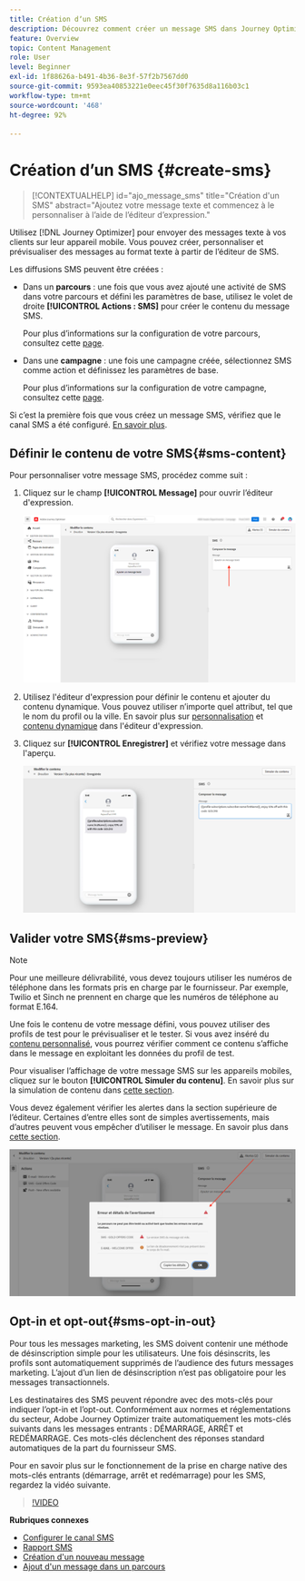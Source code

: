 ```yaml
---
title: Création dʼun SMS
description: Découvrez comment créer un message SMS dans Journey Optimizer
feature: Overview
topic: Content Management
role: User
level: Beginner
exl-id: 1f88626a-b491-4b36-8e3f-57f2b7567dd0
source-git-commit: 9593ea40853221e0eec45f30f7635d8a116b03c1
workflow-type: tm+mt
source-wordcount: '468'
ht-degree: 92%

---
```


# Création dʼun SMS {#create-sms}

>[!CONTEXTUALHELP]
>id="ajo_message_sms"
>title="Création d&#39;un SMS"
>abstract="Ajoutez votre message texte et commencez à le personnaliser à l’aide de l’éditeur d’expression."

Utilisez [!DNL Journey Optimizer] pour envoyer des messages texte à vos clients sur leur appareil mobile. Vous pouvez créer, personnaliser et prévisualiser des messages au format texte à partir de l’éditeur de SMS.

Les diffusions SMS peuvent être créées :

* Dans un **parcours** : une fois que vous avez ajouté une activité de SMS dans votre parcours et défini les paramètres de base, utilisez le volet de droite **[!UICONTROL Actions : SMS]** pour créer le contenu du message SMS.

   Pour plus d’informations sur la configuration de votre parcours, consultez cette [page](../building-journeys/journey-gs.md).

* Dans une **campagne** : une fois une campagne créée, sélectionnez SMS comme action et définissez les paramètres de base.

   Pour plus d’informations sur la configuration de votre campagne, consultez cette [page](../campaigns/create-campaign.md#configure).

Si c’est la première fois que vous créez un message SMS, vérifiez que le canal SMS a été configuré. [En savoir plus](../configuration/sms-configuration.md).

## Définir le contenu de votre SMS{#sms-content}

Pour personnaliser votre message SMS, procédez comme suit :

1. Cliquez sur le champ **[!UICONTROL Message]** pour ouvrir l’éditeur d&#39;expression.

   ![](assets/sms-content.png)

1. Utilisez l&#39;éditeur d&#39;expression pour définir le contenu et ajouter du contenu dynamique. Vous pouvez utiliser n’importe quel attribut, tel que le nom du profil ou la ville. En savoir plus sur [personnalisation](../personalization/personalize.md) et [contenu dynamique](../personalization/get-started-dynamic-content.md) dans l&#39;éditeur d&#39;expression.

1. Cliquez sur **[!UICONTROL Enregistrer]** et vérifiez votre message dans l&#39;aperçu.

   ![](assets/sms-content-preview.png)

## Valider votre SMS{#sms-preview}

>[!NOTE]
>
> Pour une meilleure délivrabilité, vous devez toujours utiliser les numéros de téléphone dans les formats pris en charge par le fournisseur. Par exemple, Twilio et Sinch ne prennent en charge que les numéros de téléphone au format E.164.

Une fois le contenu de votre message défini, vous pouvez utiliser des profils de test pour le prévisualiser et le tester. Si vous avez inséré du [contenu personnalisé](../personalization/personalize.md), vous pourrez vérifier comment ce contenu s’affiche dans le message en exploitant les données du profil de test.

Pour visualiser l’affichage de votre message SMS sur les appareils mobiles, cliquez sur le bouton **[!UICONTROL Simuler du contenu]**. En savoir plus sur la simulation de contenu dans [cette section](../design/preview.md).

Vous devez également vérifier les alertes dans la section supérieure de l’éditeur.  Certaines d’entre elles sont de simples avertissements, mais d’autres peuvent vous empêcher d’utiliser le message. En savoir plus dans [cette section](alerts.md).

![](assets/sms-alert-button.png)


## Opt-in et opt-out{#sms-opt-in-out}

Pour tous les messages marketing, les SMS doivent contenir une méthode de désinscription simple pour les utilisateurs. Une fois désinscrits, les profils sont automatiquement supprimés de l’audience des futurs messages marketing. L’ajout d’un lien de désinscription n’est pas obligatoire pour les messages transactionnels.

Les destinataires des SMS peuvent répondre avec des mots-clés pour indiquer l’opt-in et l’opt-out. Conformément aux normes et réglementations du secteur, Adobe Journey Optimizer traite automatiquement les mots-clés suivants dans les messages entrants : DÉMARRAGE, ARRÊT et REDÉMARRAGE. Ces mots-clés déclenchent des réponses standard automatiques de la part du fournisseur SMS.

Pour en savoir plus sur le fonctionnement de la prise en charge native des mots-clés entrants (démarrage, arrêt et redémarrage) pour les SMS, regardez la vidéo suivante.

>[!VIDEO](https://video.tv.adobe.com/v/344026?quality=12)

<!--
## How-to video

Learn how to configure, author, and include SMS messaging into your customer journeys.

>[!VIDEO](https://video.tv.adobe.com/v/344460?quality=12)
-->
**Rubriques connexes**

* [Configurer le canal SMS](../configuration/sms-configuration.md)
* [Rapport SMS](../reports/journey-global-report.md#sms-global)
* [Création d&#39;un nouveau message](get-started-content.md)
* [Ajout d&#39;un message dans un parcours](../building-journeys/journeys-message.md)
